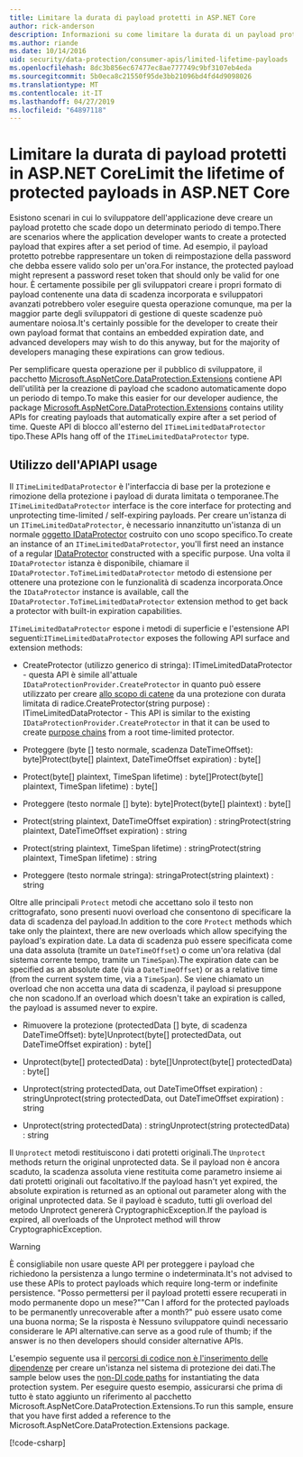 ```yaml
---
title: Limitare la durata di payload protetti in ASP.NET Core
author: rick-anderson
description: Informazioni su come limitare la durata di un payload protetto usando le API di protezione dati di ASP.NET Core.
ms.author: riande
ms.date: 10/14/2016
uid: security/data-protection/consumer-apis/limited-lifetime-payloads
ms.openlocfilehash: 8dc3b856ec67477ec8ae777749c9bf3107eb4eda
ms.sourcegitcommit: 5b0eca8c21550f95de3bb21096bd4fd4d9098026
ms.translationtype: MT
ms.contentlocale: it-IT
ms.lasthandoff: 04/27/2019
ms.locfileid: "64897118"
---
```

# <a name="limit-the-lifetime-of-protected-payloads-in-aspnet-core"></a><span data-ttu-id="6f4c5-103">Limitare la durata di payload protetti in ASP.NET Core</span><span class="sxs-lookup"><span data-stu-id="6f4c5-103">Limit the lifetime of protected payloads in ASP.NET Core</span></span>

<span data-ttu-id="6f4c5-104">Esistono scenari in cui lo sviluppatore dell'applicazione deve creare un payload protetto che scade dopo un determinato periodo di tempo.</span><span class="sxs-lookup"><span data-stu-id="6f4c5-104">There are scenarios where the application developer wants to create a protected payload that expires after a set period of time.</span></span> <span data-ttu-id="6f4c5-105">Ad esempio, il payload protetto potrebbe rappresentare un token di reimpostazione della password che debba essere valido solo per un'ora.</span><span class="sxs-lookup"><span data-stu-id="6f4c5-105">For instance, the protected payload might represent a password reset token that should only be valid for one hour.</span></span> <span data-ttu-id="6f4c5-106">È certamente possibile per gli sviluppatori creare i propri formato di payload contenente una data di scadenza incorporata e sviluppatori avanzati potrebbero voler eseguire questa operazione comunque, ma per la maggior parte degli sviluppatori di gestione di queste scadenze può aumentare noiosa.</span><span class="sxs-lookup"><span data-stu-id="6f4c5-106">It's certainly possible for the developer to create their own payload format that contains an embedded expiration date, and advanced developers may wish to do this anyway, but for the majority of developers managing these expirations can grow tedious.</span></span>

<span data-ttu-id="6f4c5-107">Per semplificare questa operazione per il pubblico di sviluppatore, il pacchetto [Microsoft.AspNetCore.DataProtection.Extensions](https://www.nuget.org/packages/Microsoft.AspNetCore.DataProtection.Extensions/) contiene API dell'utilità per la creazione di payload che scadono automaticamente dopo un periodo di tempo.</span><span class="sxs-lookup"><span data-stu-id="6f4c5-107">To make this easier for our developer audience, the package [Microsoft.AspNetCore.DataProtection.Extensions](https://www.nuget.org/packages/Microsoft.AspNetCore.DataProtection.Extensions/) contains utility APIs for creating payloads that automatically expire after a set period of time.</span></span> <span data-ttu-id="6f4c5-108">Queste API di blocco all'esterno del `ITimeLimitedDataProtector` tipo.</span><span class="sxs-lookup"><span data-stu-id="6f4c5-108">These APIs hang off of the `ITimeLimitedDataProtector` type.</span></span>

## <a name="api-usage"></a><span data-ttu-id="6f4c5-109">Utilizzo dell'API</span><span class="sxs-lookup"><span data-stu-id="6f4c5-109">API usage</span></span>

<span data-ttu-id="6f4c5-110">Il `ITimeLimitedDataProtector` è l'interfaccia di base per la protezione e rimozione della protezione i payload di durata limitata o temporanee.</span><span class="sxs-lookup"><span data-stu-id="6f4c5-110">The `ITimeLimitedDataProtector` interface is the core interface for protecting and unprotecting time-limited / self-expiring payloads.</span></span> <span data-ttu-id="6f4c5-111">Per creare un'istanza di un `ITimeLimitedDataProtector`, è necessario innanzitutto un'istanza di un normale [oggetto IDataProtector](xref:security/data-protection/consumer-apis/overview) costruito con uno scopo specifico.</span><span class="sxs-lookup"><span data-stu-id="6f4c5-111">To create an instance of an `ITimeLimitedDataProtector`, you'll first need an instance of a regular [IDataProtector](xref:security/data-protection/consumer-apis/overview) constructed with a specific purpose.</span></span> <span data-ttu-id="6f4c5-112">Una volta il `IDataProtector` istanza è disponibile, chiamare il `IDataProtector.ToTimeLimitedDataProtector` metodo di estensione per ottenere una protezione con le funzionalità di scadenza incorporata.</span><span class="sxs-lookup"><span data-stu-id="6f4c5-112">Once the `IDataProtector` instance is available, call the `IDataProtector.ToTimeLimitedDataProtector` extension method to get back a protector with built-in expiration capabilities.</span></span>

<span data-ttu-id="6f4c5-113">`ITimeLimitedDataProtector` espone i metodi di superficie e l'estensione API seguenti:</span><span class="sxs-lookup"><span data-stu-id="6f4c5-113">`ITimeLimitedDataProtector` exposes the following API surface and extension methods:</span></span>

* <span data-ttu-id="6f4c5-114">CreateProtector (utilizzo generico di stringa): ITimeLimitedDataProtector - questa API è simile all'attuale `IDataProtectionProvider.CreateProtector` in quanto può essere utilizzato per creare [allo scopo di catene](xref:security/data-protection/consumer-apis/purpose-strings) da una protezione con durata limitata di radice.</span><span class="sxs-lookup"><span data-stu-id="6f4c5-114">CreateProtector(string purpose) : ITimeLimitedDataProtector - This API is similar to the existing `IDataProtectionProvider.CreateProtector` in that it can be used to create [purpose chains](xref:security/data-protection/consumer-apis/purpose-strings) from a root time-limited protector.</span></span>

* <span data-ttu-id="6f4c5-115">Proteggere (byte [] testo normale, scadenza DateTimeOffset): byte]</span><span class="sxs-lookup"><span data-stu-id="6f4c5-115">Protect(byte[] plaintext, DateTimeOffset expiration) : byte[]</span></span>

* <span data-ttu-id="6f4c5-116">Protect(byte[] plaintext, TimeSpan lifetime) : byte[]</span><span class="sxs-lookup"><span data-stu-id="6f4c5-116">Protect(byte[] plaintext, TimeSpan lifetime) : byte[]</span></span>

* <span data-ttu-id="6f4c5-117">Proteggere (testo normale [] byte): byte]</span><span class="sxs-lookup"><span data-stu-id="6f4c5-117">Protect(byte[] plaintext) : byte[]</span></span>

* <span data-ttu-id="6f4c5-118">Protect(string plaintext, DateTimeOffset expiration) : string</span><span class="sxs-lookup"><span data-stu-id="6f4c5-118">Protect(string plaintext, DateTimeOffset expiration) : string</span></span>

* <span data-ttu-id="6f4c5-119">Protect(string plaintext, TimeSpan lifetime) : string</span><span class="sxs-lookup"><span data-stu-id="6f4c5-119">Protect(string plaintext, TimeSpan lifetime) : string</span></span>

* <span data-ttu-id="6f4c5-120">Proteggere (testo normale stringa): stringa</span><span class="sxs-lookup"><span data-stu-id="6f4c5-120">Protect(string plaintext) : string</span></span>

<span data-ttu-id="6f4c5-121">Oltre alle principali `Protect` metodi che accettano solo il testo non crittografato, sono presenti nuovi overload che consentono di specificare la data di scadenza del payload.</span><span class="sxs-lookup"><span data-stu-id="6f4c5-121">In addition to the core `Protect` methods which take only the plaintext, there are new overloads which allow specifying the payload's expiration date.</span></span> <span data-ttu-id="6f4c5-122">La data di scadenza può essere specificata come una data assoluta (tramite un `DateTimeOffset`) o come un'ora relativa (dal sistema corrente tempo, tramite un `TimeSpan`).</span><span class="sxs-lookup"><span data-stu-id="6f4c5-122">The expiration date can be specified as an absolute date (via a `DateTimeOffset`) or as a relative time (from the current system time, via a `TimeSpan`).</span></span> <span data-ttu-id="6f4c5-123">Se viene chiamato un overload che non accetta una data di scadenza, il payload si presuppone che non scadono.</span><span class="sxs-lookup"><span data-stu-id="6f4c5-123">If an overload which doesn't take an expiration is called, the payload is assumed never to expire.</span></span>

* <span data-ttu-id="6f4c5-124">Rimuovere la protezione (protectedData [] byte, di scadenza DateTimeOffset): byte]</span><span class="sxs-lookup"><span data-stu-id="6f4c5-124">Unprotect(byte[] protectedData, out DateTimeOffset expiration) : byte[]</span></span>

* <span data-ttu-id="6f4c5-125">Unprotect(byte[] protectedData) : byte[]</span><span class="sxs-lookup"><span data-stu-id="6f4c5-125">Unprotect(byte[] protectedData) : byte[]</span></span>

* <span data-ttu-id="6f4c5-126">Unprotect(string protectedData, out DateTimeOffset expiration) : string</span><span class="sxs-lookup"><span data-stu-id="6f4c5-126">Unprotect(string protectedData, out DateTimeOffset expiration) : string</span></span>

* <span data-ttu-id="6f4c5-127">Unprotect(string protectedData) : string</span><span class="sxs-lookup"><span data-stu-id="6f4c5-127">Unprotect(string protectedData) : string</span></span>

<span data-ttu-id="6f4c5-128">Il `Unprotect` metodi restituiscono i dati protetti originali.</span><span class="sxs-lookup"><span data-stu-id="6f4c5-128">The `Unprotect` methods return the original unprotected data.</span></span> <span data-ttu-id="6f4c5-129">Se il payload non è ancora scaduto, la scadenza assoluta viene restituita come parametro insieme ai dati protetti originali out facoltativo.</span><span class="sxs-lookup"><span data-stu-id="6f4c5-129">If the payload hasn't yet expired, the absolute expiration is returned as an optional out parameter along with the original unprotected data.</span></span> <span data-ttu-id="6f4c5-130">Se il payload è scaduto, tutti gli overload del metodo Unprotect genererà CryptographicException.</span><span class="sxs-lookup"><span data-stu-id="6f4c5-130">If the payload is expired, all overloads of the Unprotect method will throw CryptographicException.</span></span>

>[!WARNING]
> <span data-ttu-id="6f4c5-131">È consigliabile non usare queste API per proteggere i payload che richiedono la persistenza a lungo termine o indeterminata.</span><span class="sxs-lookup"><span data-stu-id="6f4c5-131">It's not advised to use these APIs to protect payloads which require long-term or indefinite persistence.</span></span> <span data-ttu-id="6f4c5-132">"Posso permettersi per il payload protetti essere recuperati in modo permanente dopo un mese?"</span><span class="sxs-lookup"><span data-stu-id="6f4c5-132">"Can I afford for the protected payloads to be permanently unrecoverable after a month?"</span></span> <span data-ttu-id="6f4c5-133">può essere usato come una buona norma; Se la risposta è Nessuno sviluppatore quindi necessario considerare le API alternative.</span><span class="sxs-lookup"><span data-stu-id="6f4c5-133">can serve as a good rule of thumb; if the answer is no then developers should consider alternative APIs.</span></span>

<span data-ttu-id="6f4c5-134">L'esempio seguente usa il [percorsi di codice non è l'inserimento delle dipendenze](xref:security/data-protection/configuration/non-di-scenarios) per creare un'istanza nel sistema di protezione dei dati.</span><span class="sxs-lookup"><span data-stu-id="6f4c5-134">The sample below uses the [non-DI code paths](xref:security/data-protection/configuration/non-di-scenarios) for instantiating the data protection system.</span></span> <span data-ttu-id="6f4c5-135">Per eseguire questo esempio, assicurarsi che prima di tutto è stato aggiunto un riferimento al pacchetto Microsoft.AspNetCore.DataProtection.Extensions.</span><span class="sxs-lookup"><span data-stu-id="6f4c5-135">To run this sample, ensure that you have first added a reference to the Microsoft.AspNetCore.DataProtection.Extensions package.</span></span>

[!code-csharp[](limited-lifetime-payloads/samples/limitedlifetimepayloads.cs)]
